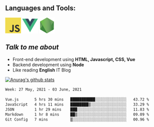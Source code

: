 ## **Languages and Tools:**      
<code><img height="50" src="https://raw.githubusercontent.com/github/explore/80688e429a7d4ef2fca1e82350fe8e3517d3494d/topics/javascript/javascript.png"></code>
<code><img height="50"  src="https://raw.githubusercontent.com/github/explore/80688e429a7d4ef2fca1e82350fe8e3517d3494d/topics/vue/vue.png"></code>
<code><img height="50"  src="https://raw.githubusercontent.com/github/explore/80688e429a7d4ef2fca1e82350fe8e3517d3494d/topics/nodejs/nodejs.png"></code>

## *Talk to me about*
- Front-end development using **HTML, Javascript, CSS, Vue**
- Backend development using **Node**
- Like reading **English** IT Blog    

[![Anurag's github stats](https://github-readme-stats.vercel.app/api?username=qdi5)](https://github.com/anuraghazra/github-readme-stats)    

<!--START_SECTION:waka-->
```text
Week: 27 May, 2021 - 03 June, 2021

Vue.js       5 hrs 30 mins   ███████████░░░░░░░░░░░░░░   43.72 % 
JavaScript   4 hrs 11 mins   ████████▒░░░░░░░░░░░░░░░░   33.29 % 
JSON         1 hr 29 mins    ███░░░░░░░░░░░░░░░░░░░░░░   11.83 % 
Markdown     1 hr 8 mins     ██▒░░░░░░░░░░░░░░░░░░░░░░   09.09 % 
Git Config   7 mins          ▒░░░░░░░░░░░░░░░░░░░░░░░░   00.96 % 
```
<!--END_SECTION:waka-->
